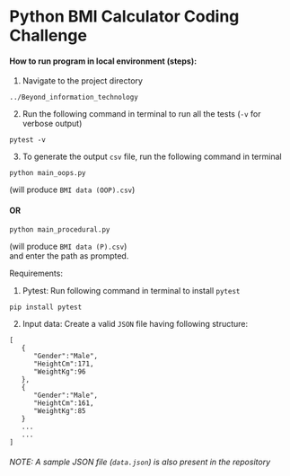 # Python BMI Calculator Coding Challenge

#### How to run program in local environment (steps):
1. Navigate to the project directory
```
../Beyond_information_technology
```
2. Run the following command in terminal to run all the tests (```-v``` for verbose output)
```
pytest -v
```
3. To generate the output ```csv``` file, run the following command in terminal
```
python main_oops.py
```
(will produce ```BMI data (OOP).csv```)
#### OR
```
python main_procedural.py
``` 
(will produce ```BMI data (P).csv```) <br>
and enter the path as prompted.



Requirements:
1. Pytest: Run following command in terminal to install ```pytest```<br>
```
pip install pytest
```
2. Input data: Create a valid ```JSON``` file having following structure:
```
[
   {
      "Gender":"Male",
      "HeightCm":171,
      "WeightKg":96
   },
   {
      "Gender":"Male",
      "HeightCm":161,
      "WeightKg":85
   }
   ...
   ...
]
````
###### NOTE: A sample JSON file (```data.json```) is also present in the repository
